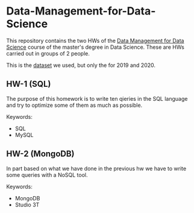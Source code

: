 # Data-Management-for-Data-Science

This repository contains the two HWs of the [Data Management for Data Science](http://www.dis.uniroma1.it/~rosati/dmds/) course of the master's degree in Data Science. These are HWs carried out in groups of 2 people.

This is the [dataset](//github.com/JeffSackmann/tennis_atp) we used, but only the for 2019 and 2020.

## HW-1 (SQL)

The purpose of this homework is to write ten qieries in the SQL language and try to optimize some of them as much as possible.

Keywords:
  * SQL
  * MySQL


## HW-2 (MongoDB)

In part based on what we have done in the previous hw we have to write some queries with a NoSQL tool.

Keywords:
  * MongoDB
  * Studio 3T